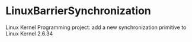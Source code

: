 # LinuxBarrierSynchronization
Linux Kernel Programming project: add a new synchronization primitive to Linux Kernel 2.6.34
